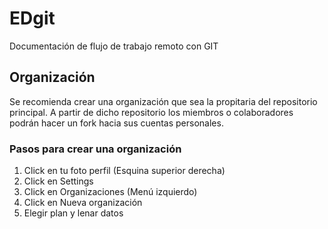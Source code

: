 # EDgit
Documentación de flujo de trabajo remoto con GIT

## Organización

Se recomienda crear una organización que sea la propitaria del repositorio principal. A partir de dicho repositorio los miembros o colaboradores podrán hacer un fork hacia sus cuentas personales.

### Pasos para crear una organización

1. Click en tu foto perfil (Esquina superior derecha)
2. Click en Settings
3. Click en Organizaciones (Menú izquierdo)
4. Click en Nueva organización
5. Elegir plan y lenar datos